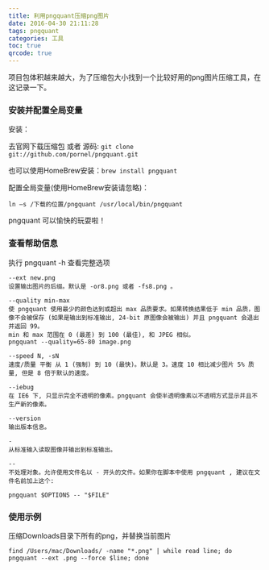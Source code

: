 ```yaml
---
title: 利用pngquant压缩png图片
date: 2016-04-30 21:11:28
tags: pngquant
categories: 工具
toc: true
qrcode: true
---
```


项目包体积越来越大，为了压缩包大小找到一个比较好用的png图片压缩工具，在这记录一下。

### 安装并配置全局变量

安装：

去官网下载压缩包 或者 源码: `git clone git://github.com/pornel/pngquant.git`

也可以使用HomeBrew安装：`brew install pngquant`

配置全局变量(使用HomeBrew安装请忽略)：

`ln –s /下载的位置/pngquant /usr/local/bin/pngquant`

pngquant 可以愉快的玩耍啦！

<!--more-->

### 查看帮助信息

执行 pngquant -h 查看完整选项

	--ext new.png
	设置输出图片的后缀。默认是 -or8.png 或者 -fs8.png 。

	--quality min-max
	使 pngquant 使用最少的颜色达到或超出 max 品质要求。如果转换结果低于 min 品质，图像不会被保存 (如果是输出到标准输出, 24-bit 原图像会被输出) 并且 pngquant 会退出并返回 99。
	min 和 max 范围在 0 (最差) 到 100 (最佳), 和 JPEG 相似。
	pngquant --quality=65-80 image.png
	
	--speed N, -sN
	速度/质量 平衡 从 1 (强制) 到 10 (最快)。默认是 3。速度 10 相比减少图片 5% 质量, 但是 8 倍于默认的速度。
	
	--iebug
	在 IE6 下, 只显示完全不透明的像素。pngquant 会使半透明像素以不透明方式显示并且不生产新的像素。

	--version
	输出版本信息。

	-
	从标准输入读取图像并输出到标准输出。

	--
	不处理对象。允许使用文件名以 - 开头的文件。如果你在脚本中使用 pngquant , 建议在文件名前加上这个:

`pngquant $OPTIONS -- "$FILE"`

### 使用示例

压缩Downloads目录下所有的png，并替换当前图片

`find /Users/mac/Downloads/ -name "*.png" | while read line; do pngquant --ext .png --force $line; done`


